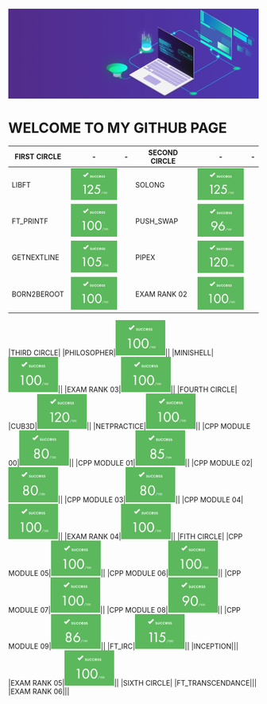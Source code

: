 ![banner](img/banner.gif)

# WELCOME TO MY GITHUB PAGE

|FIRST CIRCLE|-|-|SECOND CIRCLE|-|-|
|------------|-|-|-------------|-|-|
|LIBFT|<img src="img/125.png" style="width:100px;">||SOLONG|<img src="img/125.png" style="width:100px;">||
|FT_PRINTF|<img src="img/100.png" style="width:100px;">||PUSH_SWAP|<img src="img/96.png" style="width:100px;">||
|GETNEXTLINE|<img src="img/105.png" style="width:100px;">||PIPEX|<img src="img/120.png" style="width:100px;">||
|BORN2BEROOT|<img src="img/100.png" style="width:100px;">||EXAM RANK 02|<img src="img/100.png" style="width:100px;">||


|THIRD CIRCLE|
|PHILOSOPHER|<img src="img/100.png" style="width:100px;">||
|MINISHELL|<img src="img/100.png" style="width:100px;">||
|EXAM RANK 03|<img src="img/100.png" style="width:100px;">||
|FOURTH CIRCLE|
|CUB3D|<img src="img/120.png" style="width:100px;">||
|NETPRACTICE|<img src="img/100.png" style="width:100px;">||
|CPP MODULE 00|<img src="img/80.png" style="width:100px;">||
|CPP MODULE 01|<img src="img/85.png" style="width:100px;">||
|CPP MODULE 02|<img src="img/80.png" style="width:100px;">||
|CPP MODULE 03|<img src="img/80.png" style="width:100px;">||
|CPP MODULE 04|<img src="img/100.png" style="width:100px;">||
|EXAM RANK 04|<img src="img/100.png" style="width:100px;">||
|FITH CIRCLE|
|CPP MODULE 05|<img src="img/100.png" style="width:100px;">||
|CPP MODULE 06|<img src="img/100.png" style="width:100px;">||
|CPP MODULE 07|<img src="img/100.png" style="width:100px;">||
|CPP MODULE 08|<img src="img/90.png" style="width:100px;">||
|CPP MODULE 09|<img src="img/86.png" style="width:100px;">||
|FT_IRC|<img src="img/115.png" style="width:100px;">||
|INCEPTION|||
|EXAM RANK 05|<img src="img/100.png" style="width:100px;">||
|SIXTH CIRCLE|
|FT_TRANSCENDANCE|||
|EXAM RANK 06|||